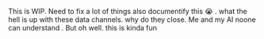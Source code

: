 This is WIP. Need to fix a lot of things also documentify this 😭 . what the hell is up with these data channels. why do they close. Me and my AI noone can understand . But oh well. this is kinda fun

